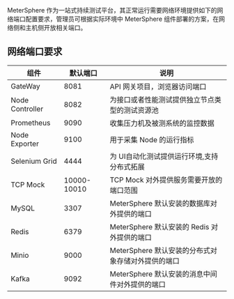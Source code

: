 
MeterSphere 作为一站式持续测试平台，其正常运行需要网络环境提供如下的网络端口配置要求，管理员可根据实际环境中 MeterSphere 组件部署的方案，在网络侧和主机侧开放相关端口。

## 网络端口要求

| 组件     | 默认端口     | 说明     |
| -------- | -------- | -------- |
| GateWay | 8081 | API 网关项目，浏览器访问端口 |
| Node Controller | 8082 | 为接口或者性能测试提供独立节点类型的测试资源池 |
| Prometheus | 9090 | 收集压力机及被测系统的监控数据 |
| Node Exporter | 9100 | 用于采集 Node 的运行指标 |
| Selenium Grid | 4444 | 为 UI自动化测试提供运行环境,支持分布式拓展 |
| TCP Mock  | 10000-10010 | TCP Mock 对外提供服务需要开放的端口范围 |
| MySQL | 3307 | MeterSphere 默认安装的数据库对外提供的端口  |
| Redis | 6379 | MeterSphere 默认安装的 Redis 对外提供的端口  |
| Minio | 9000 | MeterSphere 默认安装的分布式对象存储对外提供的端口  |
| Kafka | 9092 | MeterSphere 默认安装的消息中间件对外提供的端口  |
